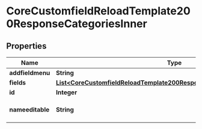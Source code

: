 

# CoreCustomfieldReloadTemplate200ResponseCategoriesInner


## Properties

| Name | Type | Description | Notes |
|------------ | ------------- | ------------- | -------------|
|**addfieldmenu** | **String** | addfieldmenu |  [optional] |
|**fields** | [**List&lt;CoreCustomfieldReloadTemplate200ResponseCategoriesInnerFieldsInner&gt;**](CoreCustomfieldReloadTemplate200ResponseCategoriesInnerFieldsInner.md) |  |  [optional] |
|**id** | **Integer** | id |  [optional] |
|**nameeditable** | **String** | inplace editable name |  [optional] |



